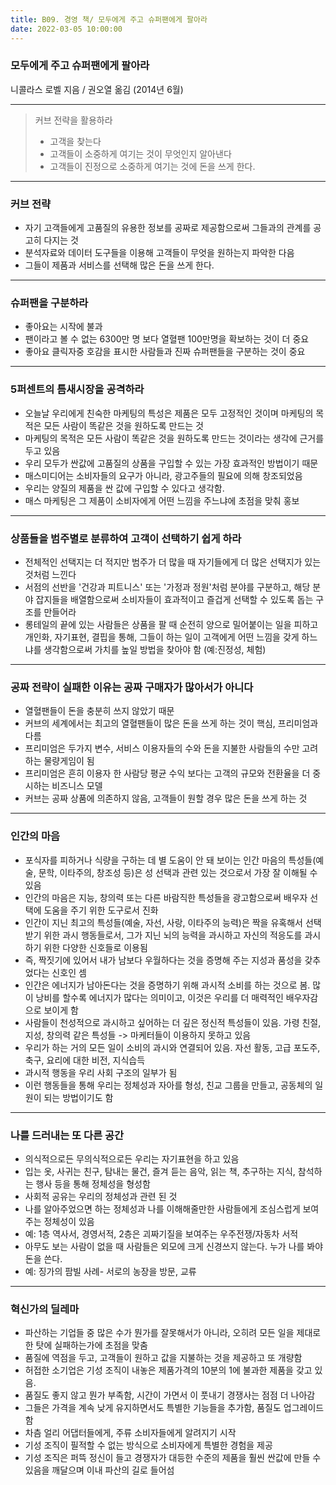 ```yaml
---
title: B09. 경영 책/ 모두에게 주고 슈퍼팬에게 팔아라
date: 2022-03-05 10:00:00
---
```


### 모두에게 주고 슈퍼팬에게 팔아라
니콜라스 로벨 지음 / 권오열 옮김 (2014년 6월)

---

> 커브 전략을 활용하라
> - 고객을 찾는다
> - 고객들이 소중하게 여기는 것이 무엇인지 알아낸다
> - 고객들이 진정으로 소중하게 여기는 것에 돈을 쓰게 한다.

---

### 커브 전략
- 자기 고객들에게 고품질의 유용한 정보를 공짜로 제공함으로써 그들과의 관계를 공고히 다지는 것
- 분석자료와 데이터 도구들을 이용해 고객들이 무엇을 원하는지 파악한 다음
- 그들이 제품과 서비스를 선택해 많은 돈을 쓰게 한다.

---
### 슈퍼팬을 구분하라
- 좋아요는 시작에 불과
- 팬이라고 볼 수 없는 6300만 명 보다 열혈팬 100만명을 확보하는 것이 더 중요
- 좋아요 클릭자중 호감을 표시한 사람들과 진짜 슈퍼팬들을 구분하는 것이 중요

---
### 5퍼센트의 틈새시장을 공격하라
- 오늘날 우리에게 친숙한 마케팅의 특성은 제품은 모두 고정적인 것이며 마케팅의 목적은 모든 사람이 똑같은 것을 원하도록 만드는 것
- 마케팅의 목적은 모든 사람이 똑같은 것을 원하도록 만드는 것이라는 생각에 근거를 두고 있음
- 우리 모두가 싼값에 고품질의 상품을 구입할 수 있는 가장 효과적인 방법이기 때문
- 매스미디어는 소비자들의 요구가 아니라, 광고주들의 필요에 의해 창조되었음
- 우리는 양질의 제품을 싼 값에 구입할 수 있다고 생각함.
- 매스 마케팅은 그 제품이 소비자에게 어떤 느낌을 주느냐에 초점을 맞춰 홍보

---

### 상품들을 범주별로 분류하여 고객이 선택하기 쉽게 하라
- 전체적인 선택지는 더 적지만 범주가 더 많을 때 자기들에게 더 많은 선택지가 있는 것처럼 느낀다
- 서점의 선반을 '건강과 피트니스' 또는 '가정과 정원'처럼 분야를 구분하고, 해당 분야 잡지들을 배열함으로써 소비자들이 효과적이고 즐겁게 선택할 수 있도록 돕는 구조를 만들어라
- 롱테일의 끝에 있는 사람들은 상품을 팔 때 순전히 양으로 밀어붙이는 일을 피하고 개인화, 자기표현, 결핍을 통해, 그들이 하는 일이 고객에게 어떤 느낌을 갖게 하느냐를 생각함으로써 가치를 높일 방법을 찾아야 함 (예:진정성, 체험)

---

### 공짜 전략이 실패한 이유는 공짜 구매자가 많아서가 아니다
- 열혈팬들이 돈을 충분히 쓰지 않았기 때문
- 커브의 세계에서는 최고의 열혈팬들이 많은 돈을 쓰게 하는 것이 핵심, 프리미엄과 다름
- 프리미엄은 두가지 변수, 서비스 이용자들의 수와 돈을 지불한 사람들의 수만 고려하는 물량게임이 됨
- 프리미엄은 흔히 이용자 한 사람당 평균 수익 보다는 고객의 규모와 전환율을 더 중시하는 비즈니스 모델
- 커브는 공짜 상품에 의존하지 않음, 고객들이 원할 경우 많은 돈을 쓰게 하는 것

---

### 인간의 마음
- 포식자를 피하거나 식량을 구하는 데 별 도움이 안 돼 보이는 인간 마음의 특성들(예술, 문학, 이타주의, 창조성 등)은 성 선택과 관련 있는 것으로서 가장 잘 이해될 수 있음
- 인간의 마음은 지능, 창의력 또는 다른 바람직한 특성들을 광고함으로써 배우자 선택에 도움을 주기 위한 도구로서 진화
- 인간이 지닌 최고의 특성들(예술, 자선, 사랑, 이타주의 능력)은 짝을 유혹해서 선택받기 위한 과시 행동들로서, 그가 지닌 뇌의 능력을 과시하고 자신의 적응도를 과시하기 위한 다양한 신호들로 이용됨
- 즉, 짝짓기에 있어서 내가 남보다 우월하다는 것을 증명해 주는 지성과 품성을 갖추었다는 신호인 셈
- 인간은 에너지가 남아돈다는 것을 증명하기 위해 과시적 소비를 하는 것으로 봄. 많이 낭비를 할수록 에너지가 많다는 의미이고, 이것은 우리를 더 매력적인 배우자감으로 보이게 함
- 사람들이 천성적으로 과시하고 싶어하는 더 깊은 정신적 특성들이 있음. 가령 친절, 지성, 창의력 같은 특성들 ->  마케터들이 이용하지 못하고 있음
- 우리가 하는 거의 모든 일이 소비의 과시와 연결되어 있음. 자선 활동, 고급 포도주, 축구, 요리에 대한 비전, 지식습득
- 과시적 행동을 우리 사회 구조의 일부가 됨
- 이런 행동들을 통해 우리는 정체성과 자아를 형성, 친교 그룹을 만들고, 공동체의 일원이 되는 방법이기도 함

---

### 나를 드러내는 또 다른 공간
- 의식적으로든 무의식적으로든 우리는 자기표현을 하고 있음
- 입는 옷, 사귀는 친구, 탐내는 물건, 즐겨 듣는 음악, 읽는 책, 추구하는 지식, 참석하는 행사 등을 통해 정체성을 형성함
- 사회적 공유는 우리의 정체성과 관련 된 것
- 나를 알아주었으면 하는 정체성과 나를 이해해줄만한 사람들에게 조심스럽게 보여주는 정체성이 있음
- 예: 1층 역사서, 경영서적, 2층은 괴짜기질을 보여주는 우주전쟁/자동차 서적
- 아무도 보는 사람이 없을 때 사람들은 외모에 크게 신경쓰지 않는다. 누가 나를 봐야 돈을 쓴다.
- 예: 징가의 팜빌 사례- 서로의 농장을 방문, 교류

---
### 혁신가의 딜레마
- 파산하는 기업들 중 많은 수가 뭔가를 잘못해서가 아니라, 오히려 모든 일을 제대로 한 탓에 실패하는가에 초점을 맞춤
- 품질에 역점을 두고, 고객들이 원하고 값을 지불하는 것을 제공하고 또 개량함
- 허접한 소기업은 기성 조직이 내놓은 제품가격의 10분의 1에 불과한 제품을 갖고 있음.
- 품질도 좋지 않고 뭔가 부족함, 시간이 가면서 이 풋내기 경쟁사는 점점 더 나아감
- 그들은 가격을 계속 낮게 유지하면서도 특별한 기능들을 추가함, 품질도 업그레이드함
- 차츰 얼리 어댑터들에게, 주류 소비자들에게 알려지기 시작
- 기성 조직이 필적할 수 없는 방식으로 소비자에게 특별한 경험을 제공
- 기성 조직은 퍼뜩 정신이 들고 경쟁자가 대등한 수준의 제품을 훨씬 싼값에 만들 수 있음을 깨달으며 이내 파산의 길로 들어섬
